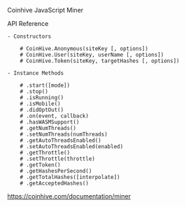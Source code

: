 Coinhive JavaScript Miner 

API Reference

	- Constructors
	
		# CoinHive.Anonymous(siteKey [, options])
		# CoinHive.User(siteKey, userName [, options])
		# CoinHive.Token(siteKey, targetHashes [, options]) 
    
	- Instance Methods
	
		# .start([mode])
		# .stop()
		# .isRunning()
		# .isMobile()
		# .didOptOut()
		# .on(event, callback)
		# .hasWASMSupport()
		# .getNumThreads()
		# .setNumThreads(numThreads)
		# .getAutoThreadsEnabled()
		# .setAutoThreadsEnabled(enabled)
		# .getThrottle()
		# .setThrottle(throttle)
		# .getToken()
		# .getHashesPerSecond()
		# .getTotalHashes([interpolate])
		# .getAcceptedHashes()
	
  https://coinhive.com/documentation/miner
